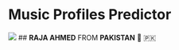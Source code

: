 # Music Profiles Predictor
<img src = "https://github.com/AhmedRaja1/Music-Profiles-Predictor-Machine-Learning-Datascience-AI-/blob/master/ML-Project.png">
##  <b>RAJA AHMED</b> FROM <b>PAKISTAN</b> 💚 🇵🇰 

